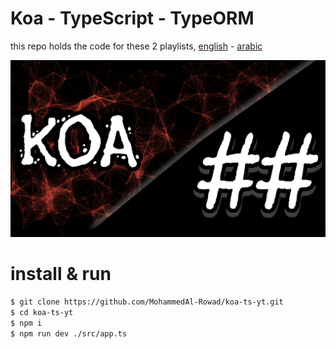 # Koa - TypeScript - TypeORM

this repo holds the code for these 2 playlists, [english](https://www.youtube.com/playlist?list=PLM0LBHjz37LV8imdUyP2uo-Ep54uIt-V0) - [arabic](https://www.youtube.com/watch?v=zeLq0skRQkY&list=PLLiZHBeCEzCipaXoLcv1lws2gZaflhq1q)

<img src="koa.png" />

# install & run

```bash
$ git clone https://github.com/MohammedAl-Rowad/koa-ts-yt.git
$ cd koa-ts-yt
$ npm i
$ npm run dev ./src/app.ts
```
